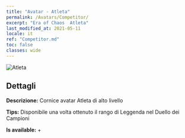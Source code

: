 ```yaml
---
title: "Avatar - Atleta"
permalink: /Avatars/Competitor/
excerpt: "Era of Chaos  Atleta"
last_modified_at: 2021-05-11
locale: it
ref: "Competitor.md"
toc: false
classes: wide
---
```

 ![Atleta](/images/a/avatarFrame_2.png)

## Dettagli

 **Descrizione:** Cornice avatar Atleta di alto livello 

 **Tips:** Disponibile una volta ottenuto il rango di Leggenda nel Duello dei Campioni 

 **Is available:**  + 

